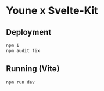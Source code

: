 # Youne x Svelte-Kit

## Deployment

```bash
npm i
npm audit fix
```

## Running (Vite)

```bash
npm run dev
```
